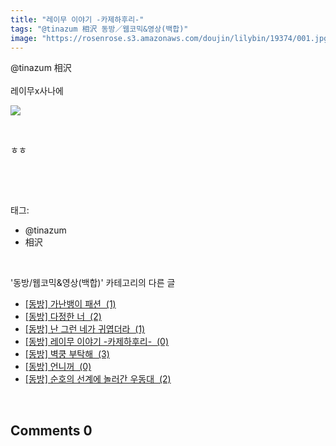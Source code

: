 ```yaml
---
title: "레이무 이야기 -카제하후리-"
tags: "@tinazum 相沢 동방／웹코믹&영상(백합)"
image: "https://rosenrose.s3.amazonaws.com/doujin/lilybin/19374/001.jpg"
---
```

<div class="article">
<div class="area_view">
<div style="text-align: left;">@tinazum 相沢</div><div style="text-align: left;"><br/></div><div style="text-align: left;">레이무x사나에 <br/><p style="text-align: left;"><span class="imageblock" style="display: inline-block; width: 100%; height: auto; max-width: 100%;"><img src="{{ site.imgserver1 }}/lilybin/19374/001.jpg"/></span></p><p style="text-align: left;"><br/></p><p style="text-align: left;">ㅎㅎ</p></div><p><br/></p>
</div></div><br/>
<div class="tagTrail">
<p>태그: </p>
<ul>
<li>@tinazum</li>
<li>相沢</li>
</ul>
</div><br/>
<div class="another">
<p>'동방/웹코믹&amp;영상(백합)' 카테고리의 다른 글</p>
<ul>
<li><a href="/lilybin_19436">
[동방] 가난뱅이 패션  (1)
</a></li>
<li><a href="/lilybin_19435">
[동방] 다정한 너  (2)
</a></li>
<li><a href="/">
[동방] 난 그런 네가 귀엽더라  (1)
</a></li>
<li><a href="/lilybin_19374">
[동방] 레이무 이야기 -카제하후리-  (0)
</a></li>
<li><a href="/lilybin_19417">
[동방] 벽쿵 부탁해  (3)
</a></li>
<li><a href="/lilybin_19413">
[동방] 언니꺼  (0)
</a></li>
<li><a href="/lilybin_19409">
[동방] 순호의 선계에 놀러간 우동대  (2)
</a></li>
</ul>
</div><br/>
<div class="comment">
<h2 class="bold">Comments <span id="commentCount19374">0</span></h2>
<div style="clear:both;">
<div id="entry19374Comment" style="display:block">
</div><script type="text/javascript">loadedComments[19374]=true;findFragmentAndHighlight(19374)</script>
</div>
</div><br/>
<br/>
<p id="refer"></p>
<br/>

